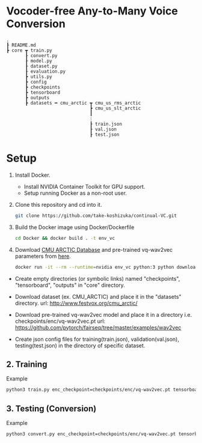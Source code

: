 # Vocoder-free Any-to-Many Voice Conversion

```text
.
┠ README.md
┣ core ┳ train.py
       ┠ convert.py
       ┠ model.py
       ┠ dataset.py
       ┠ evaluation.py
       ┣ utils.py
       ┣ config
       ┣ checkpoints
       ┣ tensorboard
       ┣ outputs
       ┣ datasets ━ cmu_arctic ┳ cmu_us_rms_arctic
                               ┣ cmu_us_slt_arctic
                               ┃
                               :
                               ┠ train.json
                               ┠ val.json
                               ┠ test.json

```


# Setup

1. Install Docker.
   * Install NVIDIA Container Toolkit for GPU support.
   * Setup running Docker as a non-root user.

2. Clone this repository and cd into it.
    ```bash
    git clone https://github.com/take-koshizuka/continual-VC.git
    ```
3. Build the Docker image using Docker/Dockerfile
    ```bash
    cd Docker && docker build . -t env_vc
    ```
4. Download [CMU ARCTIC Database](http://www.festvox.org/cmu_arctic/) and pre-trained vq-wav2vec parameters from [here](https://github.com/pytorch/fairseq/tree/master/examples/wav2vec).
    ```bash
    docker run -it --rm --runtime=nvidia env_vc python:3 python download.py -root /path/to/root
    ```

* Create empty directories (or symbolic links) named "checkpoints", "tensorboard", "outputs" in "core" directory. 
* Download dataset (ex. CMU_ARCTIC) and place it in the "datasets" directory. 
    url: http://www.festvox.org/cmu_arctic/

* Download pre-trained vq-wav2vec model and place it in a directory i.e. checkpoints/enc/vq-wav2vec.pt
    url: https://github.com/pytorch/fairseq/tree/master/examples/wav2vec

* Create json config files for training(train.json), validation(val.json), testing(test.json) in the directory of specific dataset. 

## 2. Training

Example

```bash
python3 train.py enc_checkpoint=checkpoints/enc/vq-wav2vec.pt tensorboard_dir=tensorboard/test checkpoint_dir=checkpoints/test
```

## 3. Testing (Conversion)

Example

```bash
python3 convert.py enc_checkpoint=checkpoints/enc/vq-wav2vec.pt tensorboard_dir=tensorboard/test checkpoint_dir=checkpoints/test
```
